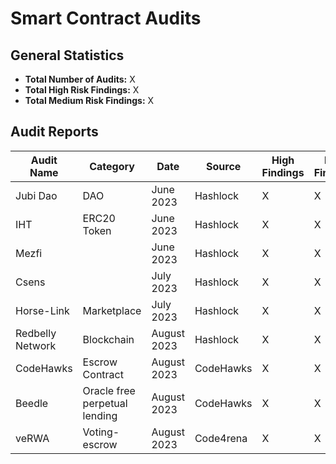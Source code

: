 # Smart Contract Audits
## General Statistics

- **Total Number of Audits:** X
- **Total High Risk Findings:** X
- **Total Medium Risk Findings:** X

## Audit Reports

| Audit Name                  | Category                  | Date     | Source     | High Findings | Med Findings | Full Report                          |
|-----------------------------|---------------------------|-----------|------------|---------------|--------------|--------------------------------------|
| Jubi Dao                    | DAO                       | June 2023 | Hashlock   | X             | X            | [Full Report](link-to-the-full-audit-report-in-the-repo) |
| IHT                         | ERC20 Token               | June 2023 | Hashlock   | X             | X            | [Full Report](link-to-the-full-audit-report-in-the-repo) |
| Mezfi                       |          | June 2023 | Hashlock   | X             | X            | [Full Report](link-to-the-full-audit-report-in-the-repo) |
| Csens                       |           | July 2023 | Hashlock   | X             | X            | [Full Report](link-to-the-full-audit-report-in-the-repo) |
| Horse-Link                  | Marketplace               | July 2023 | Hashlock   | X             | X            | [Full Report](link-to-the-full-audit-report-in-the-repo) |
| Redbelly Network            | Blockchain                | August 2023| Hashlock  | X             | X            | [Full Report](link-to-the-full-audit-report-in-the-repo) |
| CodeHawks                   | Escrow Contract           | August 2023| CodeHawks  | X             | X            | [Full Report](link-to-the-full-audit-report-in-the-repo) |
| Beedle                      | Oracle free perpetual lending | August 2023| CodeHawks | X | X        | [Full Report](link-to-the-full-audit-report-in-the-repo) |
| veRWA                       | Voting-escrow             | August 2023| Code4rena  | X             | X            | [Full Report](link-to-the-full-audit-report-in-the-repo) |
